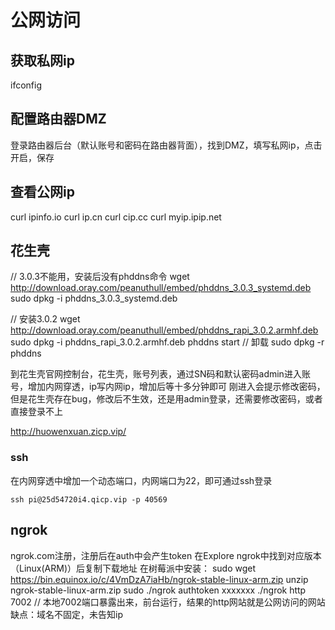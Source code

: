 # 公网访问
## 获取私网ip
ifconfig
## 配置路由器DMZ
登录路由器后台（默认账号和密码在路由器背面），找到DMZ，填写私网ip，点击开启，保存
## 查看公网ip
curl ipinfo.io
curl ip.cn
curl cip.cc
curl myip.ipip.net

## 花生壳
// 3.0.3不能用，安装后没有phddns命令
wget http://download.oray.com/peanuthull/embed/phddns_3.0.3_systemd.deb
sudo dpkg -i phddns_3.0.3_systemd.deb

// 安装3.0.2
wget http://download.oray.com/peanuthull/embed/phddns_rapi_3.0.2.armhf.deb
sudo dpkg -i phddns_rapi_3.0.2.armhf.deb
phddns start
// 卸载
sudo dpkg -r  phddns 

到花生壳官网控制台，花生壳，账号列表，通过SN码和默认密码admin进入账号，增加内网穿透，ip写内网ip，增加后等十多分钟即可
刚进入会提示修改密码，但是花生壳存在bug，修改后不生效，还是用admin登录，还需要修改密码，或者直接登录不上

http://huowenxuan.zicp.vip/

### ssh
在内网穿透中增加一个动态端口，内网端口为22，即可通过ssh登录

`ssh pi@25d54720i4.qicp.vip -p 40569`

## ngrok
ngrok.com注册，注册后在auth中会产生token
在Explore ngrok中找到对应版本（Linux(ARM)）后复制下载地址
在树莓派中安装：
sudo wget https://bin.equinox.io/c/4VmDzA7iaHb/ngrok-stable-linux-arm.zip
unzip ngrok-stable-linux-arm.zip
sudo ./ngrok authtoken xxxxxxx
./ngrok http 7002 // 本地7002端口暴露出来，前台运行，结果的http网站就是公网访问的网站
缺点：域名不固定，未告知ip
